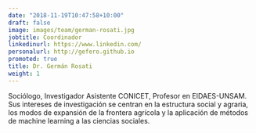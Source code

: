 ```yaml
---
date: "2018-11-19T10:47:58+10:00"
draft: false
image: images/team/german-rosati.jpg
jobtitle: Coordinador
linkedinurl: https://www.linkedin.com/
personalurl: http://gefero.github.io
promoted: true
title: Dr. Germán Rosati
weight: 1
---
```


Sociólogo, Investigador Asistente CONICET, Profesor en EIDAES-UNSAM. Sus intereses de investigación se centran en la estructura social y agraria, los modos de expansión de la frontera agrícola y la aplicación de métodos de machine learning a las ciencias sociales.